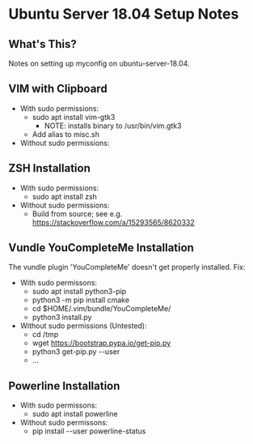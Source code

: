 # Ubuntu Server 18.04 Setup Notes

## What's This?

Notes on setting up myconfig on ubuntu-server-18.04.

## VIM with Clipboard

- With sudo permissions:
  - sudo apt install vim-gtk3
    - NOTE: installs binary to /usr/bin/vim.gtk3
  - Add alias to misc.sh
- Without sudo permissions:

## ZSH Installation

- With sudo permissions:
  - sudo apt install zsh
- Without sudo permissions:
  - Build from source; see e.g. https://stackoverflow.com/a/15293565/8620332

## Vundle YouCompleteMe Installation

The vundle plugin 'YouCompleteMe' doesn't get properly installed. Fix:

- With sudo permissons:
  - sudo apt install python3-pip
  - python3 -m pip install cmake
  - cd $HOME/.vim/bundle/YouCompleteMe/
  - python3 install.py
- Without sudo permissions (Untested):
  - cd /tmp
  - wget https://bootstrap.pypa.io/get-pip.py
  - python3 get-pip.py --user
  - ...

## Powerline Installation

- With sudo permissons:
  - sudo apt install powerline
- Without sudo permissons:
  - pip install --user powerline-status
